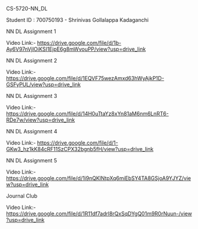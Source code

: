 CS-5720-NN_DL

Student ID : 700750193 - Shrinivas Gollalappa Kadaganchi

NN DL Assignment 1

Video Link:- https://drive.google.com/file/d/1b-Ay6V97nVjlOiKSI1EjpE6g8mWvouPP/view?usp=drive_link

NN DL Assignment 2

Video Link:- https://drive.google.com/file/d/1EQVF75wezAmxd63hWyAjkP1D-GSFyPUL/view?usp=drive_link

NN DL Assignment 3

Video Link:- https://drive.google.com/file/d/14H0uTtaYz8xYn81aM6nm6LnRT6-RDe7w/view?usp=drive_link

NN DL Assignment 4

Video Link:- https://drive.google.com/file/d/1-GKw3_hz1kK84cRF11SzCPX32bgnb5fH/view?usp=drive_link

NN DL Assignment 5

Video Link:- https://drive.google.com/file/d/1i9nQKlNtpXq6miEbSY4TA8GSjoA9YJYZ/view?usp=drive_link

Journal Club

Video Link:- https://drive.google.com/file/d/1R11df7adrl8rQxSqDYgQ01m9R0rNuun-/view?usp=drive_link
